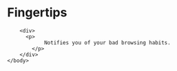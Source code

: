 <html>
    <head>
    </head>
    <body>
        <h1>Fingertips</h1>
    
        <div>
          <p>
                Notifies you of your bad browsing habits.
            </p>
        </div>
    </body>
</html>
